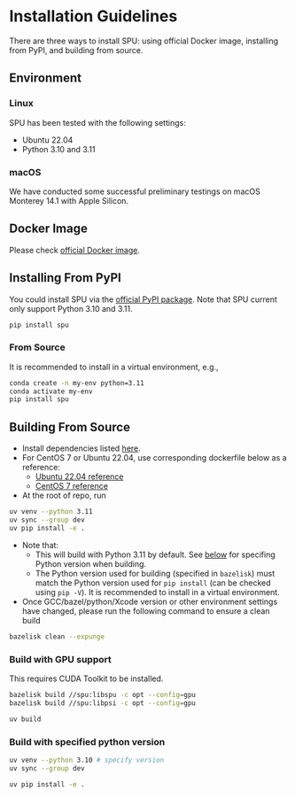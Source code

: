 # Installation Guidelines

There are three ways to install SPU: using official Docker image, installing from PyPI, and building from source.

## Environment

### Linux

SPU has been tested with the following settings:

- Ubuntu 22.04
- Python 3.10 and 3.11

### macOS

We have conducted some successful preliminary testings on
macOS Monterey 14.1 with Apple Silicon.

## Docker Image

Please check [official Docker image](https://hub.docker.com/r/secretflow/ubuntu-base-ci).

## Installing From PyPI

You could install SPU via the [official PyPI package](https://pypi.org/project/spu/).
Note that SPU current only support Python 3.10 and 3.11.

```bash
pip install spu
```

### From Source

It is recommended to install in a virtual environment, e.g.,

```bash
conda create -n my-env python=3.11
conda activate my-env
pip install spu
```

## Building From Source

- Install dependencies listed [here](https://github.com/secretflow/spu/blob/main/CONTRIBUTING.md#prerequisite).
- For CentOS 7 or Ubuntu 22.04, use corresponding dockerfile below as a reference:
  - [Ubuntu 22.04 reference](https://github.com/secretflow/devtools/blob/main/dockerfiles/ubuntu-base-ci.DockerFile)
  - [CentOS 7 reference](https://github.com/secretflow/devtools/blob/main/dockerfiles/release-ci.DockerFile)
- At the root of repo, run

```bash
uv venv --python 3.11
uv sync --group dev
uv pip install -e .
```

- Note that:
  - This will build with Python 3.11 by default. See [below](#build-with-specified-python-version) for specifing Python version when building.
  - The Python version used for building (specified in `bazelisk`) must match the Python version used for `pip install` (can be checked using `pip -V`).
  It is recommended to install in a virtual environment.
- Once GCC/bazel/python/Xcode version or other environment settings have changed, please run the following command to ensure a clean build

```bash
bazelisk clean --expunge
```

### Build with GPU support

This requires CUDA Toolkit to be installed.

```bash
bazelisk build //spu:libspu -c opt --config=gpu
bazelisk build //spu:libpsi -c opt --config=gpu

uv build
```

### Build with specified python version

```bash
uv venv --python 3.10 # specify version
uv sync --group dev

uv pip install -e .
```
